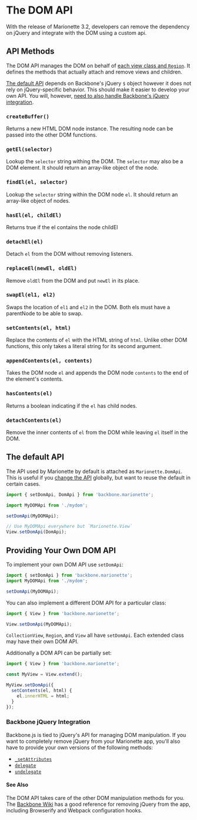 # The DOM API

With the release of Marionette 3.2, developers can remove the dependency on
jQuery and integrate with the DOM using a custom api.

## API Methods

The DOM API manages the DOM on behalf of [each view class and `Region`](./classes.md).
It defines the methods that actually attach and remove views and children.

[The default API](#the-default-api) depends on Backbone's jQuery `$` object however it does not
rely on jQuery-specific behavior. This should make it easier to develop your own
API. You will, however, [need to also handle Backbone's jQuery integration](#backbone-jquery-integration).

### `createBuffer()`

Returns a new HTML DOM node instance. The resulting node can be passed into the
other DOM functions.

### `getEl(selector)`

Lookup the `selector` string withing the DOM. The `selector` may also be a DOM element.
It should return an array-like object of the node.

### `findEl(el, selector)`

Lookup the `selector` string within the DOM node `el`. It should return an array-like object of nodes.

### `hasEl(el, childEl)`

Returns true if the el contains the node childEl

### `detachEl(el)`

Detach `el` from the DOM without removing listeners.

### `replaceEl(newEl, oldEl)`

Remove `oldEl` from the DOM and put `newEl` in its place.

### `swapEl(el1, el2)`

Swaps the location of `el1` and `el2` in the DOM.
Both els must have a parentNode to be able to swap.

### `setContents(el, html)`

Replace the contents of `el` with the HTML string of `html`. Unlike other DOM
functions, this only takes a literal string for its second argument.

### `appendContents(el, contents)`

Takes the DOM node `el` and appends the DOM node `contents` to the end of the
element's contents.

### `hasContents(el)`

Returns a boolean indicating if the `el` has child nodes.

### `detachContents(el)`

Remove the inner contents of `el` from the DOM while leaving `el` itself in the
DOM.

## The default API

The API used by Marionette by default is attached as `Marionette.DomApi`.
This is useful if you [change the API](#providing-your-own-dom-api) globally,
but want to reuse the default in certain cases.

```javascript
import { setDomApi, DomApi } from 'backbone.marionette';

import MyDOMApi from './mydom';

setDomApi(MyDOMApi);

// Use MyDOMApi everywhere but `Marionette.View`
View.setDomApi(DomApi);
```

## Providing Your Own DOM API

To implement your own DOM API use `setDomApi`:

```javascript
import { setDomApi } from 'backbone.marionette';
import MyDOMApi from './mydom';

setDomApi(MyDOMApi);
```

You can also implement a different DOM API for a particular class:

```javascript
import { View } from 'backbone.marionette';

View.setDomApi(MyDOMApi);
```

`CollectionView`, `Region`, and `View`
all have `setDomApi`. Each extended class may have their own DOM API.

Additionally a DOM API can be partially set:

```javascript
import { View } from 'backbone.marionette';

const MyView = View.extend();

MyView.setDomApi({
  setContents(el, html) {
    el.innerHTML = html;
  }
});
```

### Backbone jQuery Integration

Backbone.js is tied to jQuery's API for managing DOM manipulation. If you want
to completely remove jQuery from your Marionette app, you'll also have to
provide your own versions of the following methods:

* [`_setAttributes`](http://backbonejs.org/docs/backbone.html#section-170)
* [`delegate`](http://backbonejs.org/docs/backbone.html#section-165)
* [`undelegate`](http://backbonejs.org/docs/backbone.html#section-167)

#### See Also

The DOM API takes care of the other DOM manipulation methods for you. The
[Backbone Wiki](https://github.com/jashkenas/backbone/wiki/using-backbone-without-jquery)
has a good reference for removing jQuery from the app, including Browserify and
Webpack configuration hooks.
